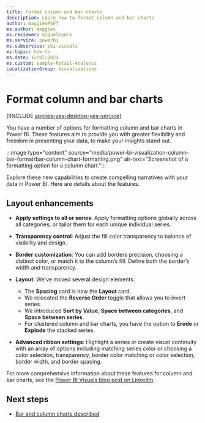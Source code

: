 ```yaml
---
title: Format column and bar charts
description: Learn how to format column and bar charts 
author: maggiesMSFT
ms.author: maggies
ms.reviewer: miguelmyers
ms.service: powerbi
ms.subservice: pbi-visuals
ms.topic: how-to
ms.date: 12/07/2023
ms.custom: sample-Retail-Analysis
LocalizationGroup: Visualizations 
---
```


# Format column and bar charts

[!INCLUDE [applies-yes-desktop-yes-service](../includes/applies-yes-desktop-yes-service.md)]

You have a number of options for formatting column and bar charts in Power BI. These features aim to provide you with greater flexibility and freedom in presenting your data, to make your insights stand out.

:::image type="content" source="media/power-bi-visualization-column-bar-format/bar-column-chart-formatting.png" alt-text="Screenshot of a formatting option for a column chart.":::

Explore these new capabilities to create compelling narratives with your data in Power BI. Here are details about the features.

## Layout enhancements

- **Apply settings to all or series**: Apply formatting options globally across all categories, or tailor them for each unique individual series.

- **Transparency control**: Adjust the fill color transparency to balance of visibility and design. 

- **Border customization**: You can add borders precision, choosing a distinct color, or match it to the column’s fill. Define both the border’s width and transparency. 

- **Layout**: We've moved several design elements.

  - The **Spacing** card is now the **Layout** card.
  - We relocated the **Reverse Order** toggle that allows you to invert series.
  - We introduced **Sort by Value**, **Space between categories**, and **Space between series**.
  - For clustered column and bar charts, you have the option to **Erode** or **Explode** the stacked series.

- **Advanced ribbon settings**: Highlight a series or create visual continuity with an array of options including matching series color or choosing a color selection, transparency, border color matching or color selection, border width, and border spacing.

For more comprehensive information about these features for column and bar charts, see the [Power BI Visuals blog post on LinkedIn](https://www.linkedin.com/feed/update/urn:li:activity:7138638604704129024/).

## Next steps

- [Bar and column charts described](power-bi-visualization-types-for-reports-and-q-and-a.md#bar-and-column-charts)
